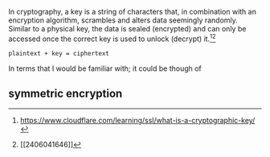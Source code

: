 In cryptography, a key is a string of characters that, in combination with an encryption algorithm, scrambles and alters data seemingly randomly. Similar to a physical key, the data is sealed (encrypted) and can only be accessed once the correct key is used to unlock (decrypt) it.[^1][^2]

```
plaintext + key = ciphertext
```

In terms that I would be familiar with; it could be though of 

## symmetric encryption

[^1]: https://www.cloudflare.com/learning/ssl/what-is-a-cryptographic-key/
[^2]: [[2406041646]]
[^3]: [[2405280058]]
